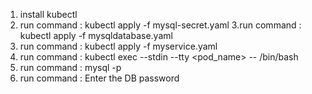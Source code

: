 1. install kubectl
2. run command : kubectl apply -f mysql-secret.yaml
3.run command : kubectl apply -f mysqldatabase.yaml
4. run command : kubectl apply -f myservice.yaml
5. run command : kubectl exec --stdin --tty <pod_name> -- /bin/bash
6. run command : mysql -p
7. run command : Enter the DB password
